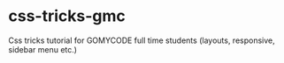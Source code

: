 # css-tricks-gmc

Css tricks tutorial for GOMYCODE full time students (layouts, responsive, sidebar menu etc.)
